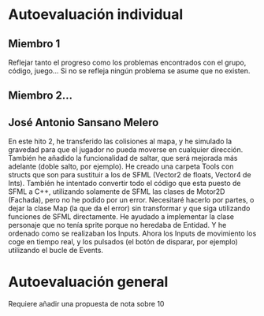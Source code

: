 # Autoevaluación individual

## Miembro 1
Reflejar tanto el progreso como los problemas encontrados con el grupo, código, juego... Si no se refleja ningún problema se asume que no existen.

## Miembro 2...


## José Antonio Sansano Melero
En este hito 2, he transferido las colisiones al mapa, y he simulado la gravedad para que el jugador no pueda moverse en cualquier dirección. También he añadido la funcionalidad de saltar, que será mejorada más adelante (doble salto, por ejemplo).
He creado una carpeta Tools con structs que son para sustituir a los de SFML (Vector2 de floats, Vector4 de Ints). También he intentado convertir todo el código que esta puesto de SFML a C++, utilizando solamente de SFML las clases de Motor2D (Fachada), pero no he podido por un error. Necesitaré hacerlo por partes, o dejar la clase Map (la que da el error) sin transformar y que siga utilizando funciones de SFML directamente.
He ayudado a implementar la clase personaje que no tenía sprite porque no heredaba de Entidad.
Y he ordenado como se realizaban los Inputs. Ahora los Inputs de movimiento los coge en tiempo real, y los pulsados (el botón de disparar, por ejemplo) utilizando el bucle de Events.

# Autoevaluación general
Requiere añadir una propuesta de nota sobre 10